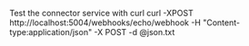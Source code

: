 Test the connector service with curl
    curl -XPOST http://localhost:5004/webhooks/echo/webhook -H "Content-type:application/json" -X POST -d @json.txt